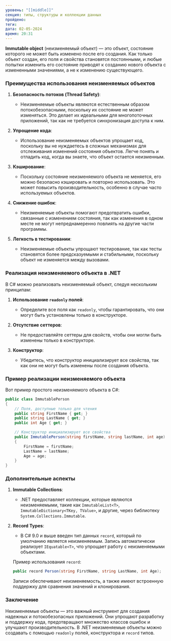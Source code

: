 ```yaml
---
уровень: "[[middle]]"
секция: типы, структуры и коллекции данных
пройдено: 
теги: 
дата: 02-05-2024
время: 20:31
---
```

**Immutable object** (неизменяемый объект) — это объект, состояние которого не может быть изменено после его создания. Как только объект создан, его поля и свойства становятся постоянными, и любые попытки изменить его состояние приводят к созданию нового объекта с измененными значениями, а не к изменению существующего.

### Преимущества использования неизменяемых объектов

1. **Безопасность потоков (Thread Safety)**:
   - Неизменяемые объекты являются естественным образом потокобезопасными, поскольку их состояние не может изменяться. Это делает их идеальными для многопоточных приложений, так как не требуется синхронизация доступа к ним.

2. **Упрощение кода**:
   - Использование неизменяемых объектов упрощает код, поскольку вы не нуждаетесь в сложных механизмах для отслеживания изменений состояния объектов. Легче понять и отладить код, когда вы знаете, что объект остается неизменным.

3. **Кэширование**:
   - Поскольку состояние неизменяемого объекта не меняется, его можно безопасно кэшировать и повторно использовать. Это может повысить производительность, особенно в случае часто используемых объектов.

4. **Снижение ошибок**:
   - Неизменяемые объекты помогают предотвратить ошибки, связанные с изменением состояния, так как изменения в одном месте не могут непреднамеренно повлиять на другие части программы.

5. **Легкость в тестировании**:
   - Неизменяемые объекты упрощают тестирование, так как тесты становятся более предсказуемыми и стабильными, поскольку объект не изменяется между вызовами.

### Реализация неизменяемого объекта в .NET

В C# можно реализовать неизменяемый объект, следуя нескольким принципам:

1. **Использование `readonly` полей**:
   - Определите все поля как `readonly`, чтобы гарантировать, что они могут быть установлены только в конструкторе.

2. **Отсутствие сеттеров**:
   - Не предоставляйте сеттеры для свойств, чтобы они могли быть изменены только в конструкторе.

3. **Конструктор**:
   - Убедитесь, что конструктор инициализирует все свойства, так как они не могут быть изменены после создания объекта.

### Пример реализации неизменяемого объекта

Вот пример простого неизменяемого объекта в C#:

```csharp
public class ImmutablePerson
{
    // Поля, доступные только для чтения
    public string FirstName { get; }
    public string LastName { get; }
    public int Age { get; }

    // Конструктор инициализирует все свойства
    public ImmutablePerson(string firstName, string lastName, int age)
    {
        FirstName = firstName;
        LastName = lastName;
        Age = age;
    }
}
```

### Дополнительные аспекты

1. **Immutable Collections**:
   - .NET предоставляет коллекции, которые являются неизменяемыми, такие как `ImmutableList<T>`, `ImmutableDictionary<TKey, TValue>`, и другие, через библиотеку `System.Collections.Immutable`.

2. **Record Types**:
   - В C# 9.0 и выше введен тип данных `record`, который по умолчанию является неизменяемым. Запись автоматически реализует `IEquatable<T>`, что упрощает работу с неизменяемыми объектами.

   Пример использования `record`:

   ```csharp
   public record Person(string FirstName, string LastName, int Age);
   ```

   Записи обеспечивают неизменяемость, а также имеют встроенную поддержку для сравнения значений и клонирования.

### Заключение

Неизменяемые объекты — это важный инструмент для создания надежных и потокобезопасных приложений. Они упрощают разработку и поддержку кода, предотвращают множество классов ошибок и улучшают производительность. В .NET неизменяемые объекты можно создавать с помощью `readonly` полей, конструктора и `record` типов.